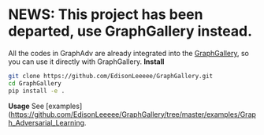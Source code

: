 # NEWS: This project has been departed, use GraphGallery instead.

All the codes in GraphAdv are already integrated into the [GraphGallery](https://github.com/EdisonLeeeee/GraphGallery), so you can use it directly with GraphGallery.
**Install**
```bash
git clone https://github.com/EdisonLeeeee/GraphGallery.git
cd GraphGallery
pip install -e .
```
**Usage**
See [examples](https://github.com/EdisonLeeeee/GraphGallery/tree/master/examples/Graph_Adversarial_Learning.
